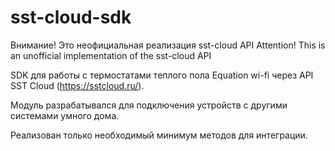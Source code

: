 # sst-cloud-sdk

Внимание! Это неофициальная реализация sst-cloud API
Attention! This is an unofficial implementation of the sst-cloud API


SDK для работы с термостатами теплого пола Equation wi-fi через API SST Cloud (https://sstcloud.ru/).

Модуль разрабатывался для подключения устройств с другими системами умного дома. 

Реализован только необходимый минимум методов для интеграции.  

